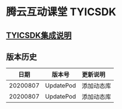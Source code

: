 # 腾云互动课堂 TYICSDK 

## [TYICSDK集成说明](TYICSDK使用说明.md)

## 版本历史

| 日期 | 版本号 |  更新说明 |
|:---------:|:--------:|:-------- |
| 20200807 | UpdatePod | 添加动态库 |
| 20200807 | UpdatePod | 添加动态库 |
